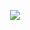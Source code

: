 <p align="center">
  <a href="https://skillicons.dev">
    <img src="https://skillicons.dev/icons?i=git,linux,docker,c,cpp,cs,dotnet,ts,js,react,python,mongodb,postgresql,firebase,flutter" />
  </a>
</p>
